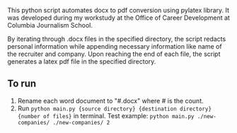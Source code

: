 This python script automates docx to pdf conversion using pylatex library.
It was developed during my workstudy at the Office of Career Development at Columbia Journalism School.

By iterating through .docx files in the specified directory, the script redacts personal information while appending necessary information like name of the recruiter and company.
Upon reaching the end of each file, the script generates a latex pdf file in the specified directory.

## To run
1. Rename each word document to "#.docx" where # is the count.
2. Run `python main.py {source directory} {destination directory} {number of files}` in terminal.
Test example: `python main.py ./new-companies/ ./new-companies/ 2`
